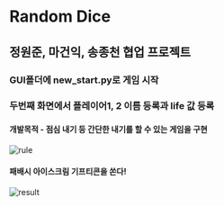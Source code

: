 # Random Dice


## 정원준, 마건익, 송종천 협업 프로젝트
### GUI폴더에 new_start.py로 게임 시작
### 두번째 화면에서 플레이어1, 2 이름 등록과 life 값 등록


#### 개발목적 - 점심 내기 등 간단한 내기를 할 수 있는 게임을 구현  

<img src="https://i.imgur.com/D48quai.png" alt="rule"></img>


 #### 패배시 아이스크림 기프티콘을 쏜다!


<img src="https://i.imgur.com/D48quai.pngW.png" alt="result"></img>
